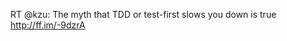 <!--
id: 204509584
link: http://kevinisom.info/post/204509584/rt-kzu-the-myth-that-tdd-or-test-first-slows-you
slug: rt-kzu-the-myth-that-tdd-or-test-first-slows-you
date: Mon Oct 05 2009 10:50:36 GMT+1300 (NZDT)
raw: {"blog_name":"kevinisom","id":204509584,"post_url":"http://kevinisom.info/post/204509584/rt-kzu-the-myth-that-tdd-or-test-first-slows-you","slug":"rt-kzu-the-myth-that-tdd-or-test-first-slows-you","type":"text","date":"2009-10-04 21:50:36 GMT","timestamp":1254693036,"state":"published","format":"html","reblog_key":"tVlboJI0","tags":[],"short_url":"http://tmblr.co/Zw68YyCC96G","highlighted":[],"feed_item":"http://twitter.com/kev_nz/statuses/4612334528","from_feed_id":"650289","note_count":0,"title":null,"body":"<p>RT @kzu: The myth that TDD or test-first slows you down is true <a href=\"http://ff.im/-9dzrA\" target=\"_blank\">http://ff.im/-9dzrA</a></p>"}
publish: 2009-10-05
tags: 
title: null
-->


RT @kzu: The myth that TDD or test-first slows you down is true
<http://ff.im/-9dzrA>


